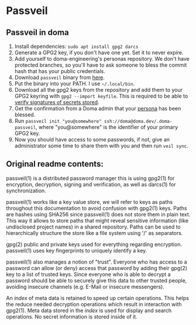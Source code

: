 # Passveil

## Passveil in doma

 1. Install dependencies: `sudo apt install gpg2 darcs`
 2. Generate a GPG2 key, if you don't have one yet. Set it to never expire.
 3. Add yourself to doma-engineering's personas repository. We don't
    have protected branches, so you'll have to ask someone to bless the
    commit hash that has your public credentials.
 4. Download `passveil` binary from [here](https://ctf.cdn.doma.dev/passveil).
 5. Put the binary into your PATH. I use `~/.local/bin`.
 6. Download all the gpg2 keys from the repository and add them to your
    GPG2 keyring with `gpg2 --import keyfile`. This is required to be
    able to [verify signatures of secrets stored](https://social.doma.dev/@jonn/107159766453333067).
 6. Get the confirmation from a Doma admin that your [persona](https://github.com/doma-engineering/personas) has been blessed.
 7. Run `passveil init "you@somewhere" ssh://doma@doma.dev/.doma-passveil`,
    where "you@somewhere" is the identifier of your primary GPG2 key.
 8. Now you should have access to some passwords, if not, give an
    administrator some time to share them with you and then run
    `veil sync`.

## Original readme contents:

passveil(1) is a distributed password manager this is using gpg2(1) for
encryption, decryption, signing and verification, as well as darcs(1) for
synchronization.

passveil(1) works like a key value store, we will refer to keys as paths
throughout this documentation to avoid confusion with gpg2(1) keys. Paths are
hashes using SHA256 since passveil(1) does not store them in plain text. This
way it allows to store paths that might reveal sensitive information (like
undisclosed project names) in a shared repository. Paths can be used to
hierarchically structure the store like a file system using '/' as separators.

gpg(2) public and private keys used for everything regarding encryption.
passveil(1) uses key fingerprints to uniquely identify a key.

passveil(1) also manages a notion of "trust". Everyone who has access to a
password can allow (or deny) access that password by adding their gpg(2) key to
a list of trusted keys. Since everyone who is able to decrypt a password should
be able to securely give this data to other trusted people, avoiding insecure
channels (e.g. E-Mail or insecure messengers).

An _index_ of meta data is retained to speed up certain operations. This helps
the reduce needed decryption operations which result in interaction with
gpg2(1). Meta data stored in the _index_ is used for display and search
operations. No secret information is stored inside of it.
